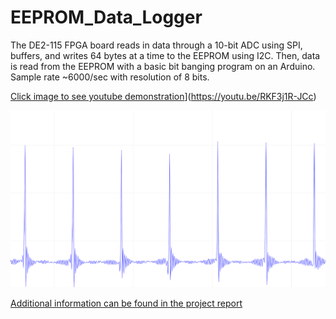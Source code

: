 # EEPROM_Data_Logger
The DE2-115 FPGA board reads in data through a 10-bit ADC using SPI, buffers, and writes 64 bytes at a time to the EEPROM using I2C. Then, data is read from the EEPROM with a basic bit banging program on an Arduino. Sample rate ~6000/sec with resolution of 8 bits.

[Click image to see youtube demonstration](https://github.com/tymcgrew/EEPROM_Data_Logger/blob/master/misc/plot.png)](https://youtu.be/RKF3j1R-JCc)

[![Demonstration](https://github.com/tymcgrew/EEPROM_Data_Logger/blob/master/misc/plot.png)](https://youtu.be/RKF3j1R-JCc)

[Additional information can be found in the project report](https://github.com/tymcgrew/EEPROM_Data_Logger/blob/master/misc/Project%20Report.pdf)

